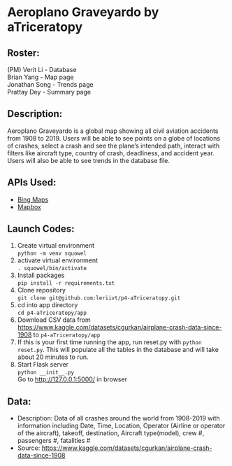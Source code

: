# Aeroplano Graveyardo by aTriceratopy
## Roster:
(PM) Verit Li - Database  
Brian Yang - Map page  
Jonathan Song - Trends page  
Prattay Dey - Summary page  
## Description:
Aeroplano Graveyardo is a global map showing all civil aviation accidents from 1908 to 2019. Users will be able to see points on a globe of locations of crashes, select a crash and see the plane’s intended path, interact with filters like aircraft type, country of crash, deadliness, and accident year. Users will also be able to see trends in the database file. 
## APIs Used:  
- [Bing Maps](https://github.com/stuy-softdev/notes-and-code/blob/main/api_kb/411_on_BingMaps.md)
- [Mapbox](https://github.com/stuy-softdev/notes-and-code/blob/main/api_kb/411_on_Mapbox.md)
## Launch Codes: 
1. Create virtual environment  
`python -m venv squowel`  
1. activate virtual environment  
`. squowel/bin/activate`  
1. Install packages  
`pip install -r requirements.txt`  
1. Clone repository  
`git clone git@github.com:leriivt/p4-aTriceratopy.git`  
1. cd into app directory  
`cd p4-aTriceratopy/app`  
1. Download CSV data from https://www.kaggle.com/datasets/cgurkan/airplane-crash-data-since-1908 to `p4-aTriceratopy/app`
1. If this is your first time running the app, run reset.py with
`python reset.py`. This will populate all the tables in the database and will take about 20 minutes to run.
1. Start Flask server  
`python __init__.py`  
Go to http://127.0.0.1:5000/ in browser  
## Data:  
- Description: Data of all crashes around the world from 1908-2019 with information including Date, Time, Location, Operator (Airline or operator of the aircraft), takeoff, destination, Aircraft type(model), crew #, passengers #, fatalities #
- Source: https://www.kaggle.com/datasets/cgurkan/airplane-crash-data-since-1908 
